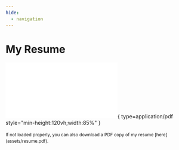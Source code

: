 ```yaml
---
hide:
  - navigation
---
```


# **My Resume**
![My CV](<assets/resume.pdf>){ type=application/pdf style="min-height:120vh;width:85%" }

<span style="font-size: smaller;">
If not loaded properly, you can also download a PDF copy of my resume [here](assets/resume.pdf).
</span>